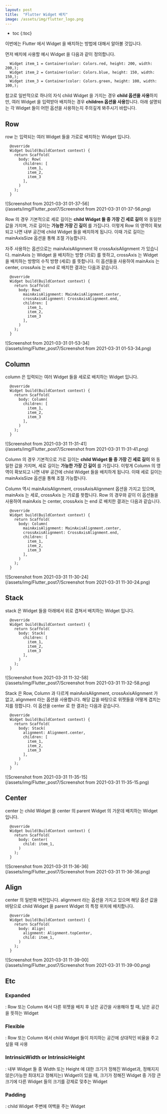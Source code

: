 ```yaml
---
layout: post
title:  "Flutter Widget 배치"
image: /assets/img/flutter_logo.png
---
```


* toc
{:toc}




이번에는 Flutter 에서 Widget 을 배치하는 방법에 대해서 알아볼 것입니다. 

먼저 배치에 사용할 예시 Widget 을 다음과 같이 정의합니다.

```
  Widget item_1 = Container(color: Colors.red, height: 200, width: 200,);
  Widget item_2 = Container(color: Colors.blue, height: 150, width: 150,);
  Widget item_3 = Container(color: Colors.green, height: 100, width: 100,);
```

참고로 일반적으로 하나의 자식 child Widget 을 가지는 경우 **child 옵션을 사용**하지만, 여러 Widget 을 입력받아 배치하는 경우 **children 옵션을 사용**합니다. 아래 설명되는 각 Widget 들이 어떤 옵션을 사용하는지 주의깊게 봐주시기 바랍니다.



## Row

row 는 입력되는 여러 Widget 들을 가로로 배치하는 Widget 입니다.

```
  @override
  Widget build(BuildContext context) {
    return Scaffold(
      body: Row(
        children: [
          item_1,
          item_2,
          item_3
        ],
      )
    );
  }
```

![Screenshot from 2021-03-31 01-37-56](/assets/img/Flutter_post7/Screenshot from 2021-03-31 01-37-56.png)

Row 의 경우 기본적으로 세로 길이는 **child Widget 들 중 가장 긴 세로 길이** 와 동일한 값을 가지며, 가로 길이는 **가능한 가장 긴 길이** 를 가집니다. 이렇게 Row 의 영역이 확보되고 나면 내부 공간에 child Widget 들을 배치하게 됩니다. 이때 가로 길이는 mainAxisSize 옵션을 통해 조절 가능합니다.

자주 사용하는 옵션으로는 mainAxisAlignment 와 crossAxisAlignment 가 있습니다. mainAxis 는 Widget 을 배치하는 방향 (가로) 를 뜻하고, crossAxis 는 Widget 을 배치하는 방향의 수직 방향 (세로) 를 뜻합니다. 이 옵션들을 사용하여 mainAxis 는 center, crossAxis 는 end 로 배치한 결과는 다음과 같습니다.

```
  @override
  Widget build(BuildContext context) {
    return Scaffold(
      body: Row(
        mainAxisAlignment: MainAxisAlignment.center,
        crossAxisAlignment: CrossAxisAlignment.end,
        children: [
          item_1,
          item_2,
          item_3
        ],
      )
    );
  }
```

![Screenshot from 2021-03-31 01-53-34](/assets/img/Flutter_post7/Screenshot from 2021-03-31 01-53-34.png)



## Column

column 은 입력되는 여러 Widget 들을 세로로 배치하는 Widget 입니다.

```
  @override
  Widget build(BuildContext context) {
    return Scaffold(
      body: Column(
        children: [
          item_1,
          item_2,
          item_3
        ],
      )
    );
  }
```

![Screenshot from 2021-03-31 11-31-41](/assets/img/Flutter_post7/Screenshot from 2021-03-31 11-31-41.png)

Column 의 경우 기본적으로 가로 길이는 **child Widget 들 중 가장 긴 세로 길이** 와 동일한 값을 가지며, 세로 길이는 **가능한 가장 긴 길이** 를 가집니다. 이렇게 Column 의 영역이 확보되고 나면 내부 공간에 child Widget 들을 배치하게 됩니다. 이때 세로 길이는 mainAxisSize 옵션을 통해 조절 가능합니다.

Column 역시 mainAxisAlignment, crossAxisAlignment 옵션을 가지고 있으며, mainAxis 는 세로, crossAxis 는 가로를 뜻합니다. Row 의 경우와 같이 이 옵션들을 사용하여 mainAxis 는 center, crossAxis 는 end 로 배치한 결과는 다음과 같습니다.

```
  @override
  Widget build(BuildContext context) {
    return Scaffold(
      body: Column(
        mainAxisAlignment: MainAxisAlignment.center,
        crossAxisAlignment: CrossAxisAlignment.end,
        children: [
          item_1,
          item_2,
          item_3
        ],
      )
    );
  }
```

![Screenshot from 2021-03-31 11-30-24](/assets/img/Flutter_post7/Screenshot from 2021-03-31 11-30-24.png)



## Stack

stack 은 Widget 들을 아래에서 위로 겹쳐서 배치하는 Widget 입니다.

```
  @override
  Widget build(BuildContext context) {
    return Scaffold(
      body: Stack(
        children: [
          item_1,
          item_2,
          item_3
        ],
      )
    );
  }
```

![Screenshot from 2021-03-31 11-32-58](/assets/img/Flutter_post7/Screenshot from 2021-03-31 11-32-58.png)

Stack 은 Row, Column 과 다르게 mainAxisAlignment, crossAxisAlignment 가 없고, alignment 라는 옵션을 사용합니다. 해당 값을 바탕으로 위젯들을 어떻게 겹치는 지를 정합니다. 이 옵션을 center 로 한 결과는 다음과 같습니다.

```
  @override
  Widget build(BuildContext context) {
    return Scaffold(
      body: Stack(
        alignment: Alignment.center,
        children: [
          item_1,
          item_2,
          item_3
        ],
      )
    );
  }
```

![Screenshot from 2021-03-31 11-35-15](/assets/img/Flutter_post7/Screenshot from 2021-03-31 11-35-15.png)



## Center

center 는 child Widget 을 center 의 parent Widget 의 가운데 배치하는 Widget 입니다.

```
  @override
  Widget build(BuildContext context) {
    return Scaffold(
      body: Center(
        child: item_1,
      )
    );
  }
```

![Screenshot from 2021-03-31 11-36-36](/assets/img/Flutter_post7/Screenshot from 2021-03-31 11-36-36.png)



## Align

center 의 일반화 버전입니다. alignment 라는 옵션을 가지고 있으며 해당 옵션 값을 바탕으로 child Widget 을 parent Widget 의 특정 위치에 배치합니다.

```
  @override
  Widget build(BuildContext context) {
    return Scaffold(
      body: Align(
        alignment: Alignment.topCenter,
        child: item_1,
      )
    );
  }
```

![Screenshot from 2021-03-31 11-39-00](/assets/img/Flutter_post7/Screenshot from 2021-03-31 11-39-00.png)



## Etc

### Expanded

: Row 또는 Column 에서 다른 위젯을 배치 후 남은 공간을 사용해야 할 때, 남은 공간을 뜻하는 Widget

### Flexible

: Row 또는 Column 에서 child Widget 들이 차지하는 공간에 상대적인 비율을 주고 싶을 때 사용

### IntrinsicWidth or IntrinsicHeight

: 내부 Widget 들 중 Width 또는 Height 에 대한 크기가 정해진 Widget과, 정해지지 않은(가능한 최대치고 정해지는) Widget이 있을 때, 크기가 정해진 Widget 중 가장 큰 크기에 다른 Widget 들의 크기를 강제로 맞추는 Widget

### Padding

: child Widget 주변에 여백을 주는 Widget